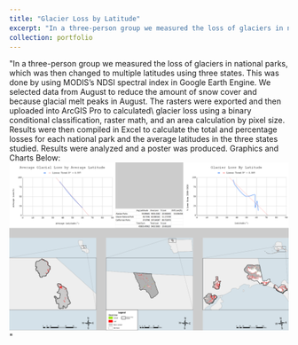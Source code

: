 ```yaml
---
title: "Glacier Loss by Latitude"
excerpt: "In a three-person group we measured the loss of glaciers in national parks, which was then changed to multiple latitudes using three states. This was done by using MODIS’s NDSI spectral index in Google Earth Engine. We selected data from August to reduce the amount of snow cover and because glacial melt peaks in August. The rasters were exported and then uploaded into ArcGIS Pro to calculated\ glacier loss using a binary conditional classification, raster math, and an area calculation by pixel size. Results were then compiled in Excel to calculate the total and percentage losses for each national park and the average latitudes in the three states studied. Results were analyzed and a poster was produced. Graphics and Charts Below:<br/><img src='/images/381_git.png'>"
collection: portfolio
--- 
```

"In a three-person group we measured the loss of glaciers in national parks, which was then changed to multiple latitudes using three states. This was done by using MODIS’s NDSI spectral index in Google Earth Engine. We selected data from August to reduce the amount of snow cover and because glacial melt peaks in August. The rasters were exported and then uploaded into ArcGIS Pro to calculated\ glacier loss using a binary conditional classification, raster math, and an area calculation by pixel size. Results were then compiled in Excel to calculate the total and percentage losses for each national park and the average latitudes in the three states studied. Results were analyzed and a poster was produced. Graphics and Charts Below:<br/><img src='/images/381_git.png'>"
